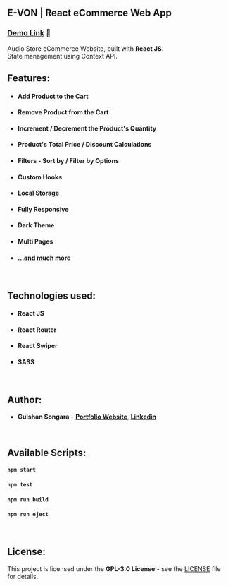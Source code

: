 ## E-VON | React eCommerce Web App

### [Demo Link](https://E-VON.netlify.app/) 🔗

Audio Store eCommerce Website, built with **React JS**. <br/>
State management using Context API.
<br/>

## Features:

- #### Add Product to the Cart
- #### Remove Product from the Cart
- #### Increment / Decrement the Product's Quantity
- #### Product's Total Price / Discount Calculations
- #### Filters - Sort by / Filter by Options
- #### Custom Hooks
- #### Local Storage
- #### Fully Responsive
- #### Dark Theme
- #### Multi Pages
- #### ...and much more

<br/>

## Technologies used:

- #### **React JS**
- #### **React Router**
- #### **React Swiper**
- #### **SASS**

<br/>

## Author:

- **Gulshan Songara** - **[Portfolio Website](https://gulshansongara.netlify.app)**, **[Linkedin](https://www.linkedin.com/in/gulshan-songara/)**

<br/>

## Available Scripts:

#### `npm start`

#### `npm test`

#### `npm run build`

#### `npm run eject`

<br/>

## License:

This project is licensed under the  **GPL-3.0 License** - see the [LICENSE](LICENSE.md) file for details.
